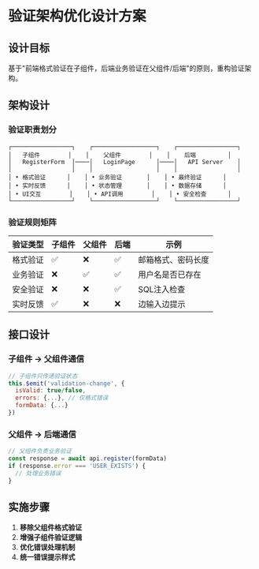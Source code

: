 # 验证架构优化设计方案

## 设计目标
基于"前端格式验证在子组件，后端业务验证在父组件/后端"的原则，重构验证架构。

## 架构设计

### 验证职责划分
```
┌─────────────────┐    ┌──────────────────┐    ┌─────────────────┐
│   子组件        │    │    父组件        │    │    后端         │
│   RegisterForm  │────│   LoginPage      │────│   API Server    │
│                 │    │                  │    │                 │
│ • 格式验证      │    │ • 业务验证       │    │ • 最终验证      │
│ • 实时反馈      │    │ • 状态管理       │    │ • 数据存储      │
│ • UI交互        │    │ • API调用        │    │ • 安全检查      │
└─────────────────┘    └──────────────────┘    └─────────────────┘
```

### 验证规则矩阵

| 验证类型 | 子组件 | 父组件 | 后端 | 示例 |
|----------|--------|--------|------|------|
| 格式验证 | ✅ | ❌ | ✅ | 邮箱格式、密码长度 |
| 业务验证 | ❌ | ✅ | ✅ | 用户名是否已存在 |
| 安全验证 | ❌ | ❌ | ✅ | SQL注入检查 |
| 实时反馈 | ✅ | ❌ | ❌ | 边输入边提示 |

## 接口设计

### 子组件 → 父组件通信
```javascript
// 子组件只传递验证状态
this.$emit('validation-change', {
  isValid: true/false,
  errors: {...}, // 仅格式错误
  formData: {...}
})
```

### 父组件 → 后端通信
```javascript
// 父组件负责业务验证
const response = await api.register(formData)
if (response.error === 'USER_EXISTS') {
  // 处理业务错误
}
```

## 实施步骤

1. **移除父组件格式验证**
2. **增强子组件验证逻辑**
3. **优化错误处理机制**
4. **统一错误提示样式**